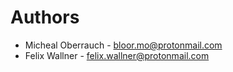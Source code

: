 Authors
=======

* Micheal Oberrauch - bloor.mo@protonmail.com
* Felix Wallner - felix.wallner@protonmail.com
